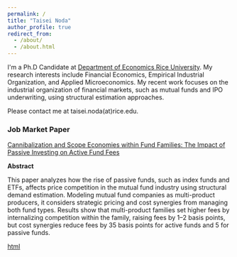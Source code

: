 ```yaml
---
permalink: /
title: "Taisei Noda"
author_profile: true
redirect_from: 
  - /about/
  - /about.html
---
```


I'm a Ph.D Candidate at [Department of Economics Rice University](https://economics.rice.edu). My research interests include Financial Economics, Empirical Industrial Organization, and Applied Microeconomics. My recent work focuses on the industrial organization of financial markets, such as mutual funds and IPO underwriting, using structural estimation approaches. 

Please contact me at taisei.noda(at)rice.edu.

### Job Market Paper

[Cannibalization and Scope Economies within Fund Families: The Impact of Passive Investing on Active Fund Fees](https://www.dropbox.com/scl/fi/3wi2njy8vkb0r5ojkf6nk/mf_demand_writing_20241007.pdf?rlkey=eir4uaf9lspbsrtlg5r5fkly1&st=l8g7tt14&dl=0)

**Abstract**

 This paper analyzes how the rise of passive funds, such as index funds and ETFs, affects price
competition in the mutual fund industry using structural demand estimation. Modeling mutual fund
companies as multi-product producers, it considers strategic pricing and cost synergies from managing
both fund types. Results show that multi-product families set higher fees by internalizing competition
within the family, raising fees by 1–2 basis points, but cost synergies reduce fees by 35 basis points for
active funds and 5 for passive funds.

[html](/files/google2fb92a0a8d702506.html)

